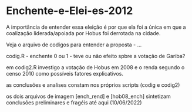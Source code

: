 # Enchente-e-Elei-es-2012
A importância de entender essa eleição é por que ela foi a única em que a coalização liderada/apoiada por Hobus foi derrotada na cidade.

Veja o arquivo de codigos para entender a proposta - ...


codig.R - enchente 0 ou 1 - teve ou não efeito spbre a votação de Gariba?


em codig2.R investigo a votação de Hobus em 2008  e o renda segundo o censo 2010 como possíveis fatores explicativos.


as conclusões e analises constam nos próprios scripts (codig e codig2)

os dois arquivos de imagem [ench_rend] e [hob08_ench] sintetizam conclusões preliminares e fragéis até aqui (10/06/2022)
